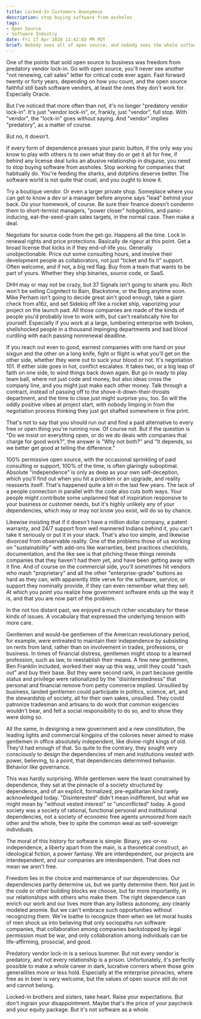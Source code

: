 ```yaml
---
title: Locked-In Customers Anonymous
description: stop buying software from assholes
tags:
- Open Source
- Software Industry
date: Fri 17 Apr 2020 11:42:03 PM PDT
brief: Nobody sees all of open source, and nobody sees the whole software industry.  Software vendor relationships can be abusive, but they definitely don't have to be.
---
```


One of the points that sold open source to business was freedom from predatory vendor lock-in.  Go with open source, you'll never see another "not renewing, call sales" letter for critical code ever again.  Fast forward twenty or forty years, depending on how you count, and the open source faithful still bash software vendors, at least the ones they don't work for.  Especially Oracle.

But I've noticed that more often than not, it's no longer "predatory vendor lock-in".  It's just "vendor lock-in", or, frankly, just "vendor", full stop.  With "vendor", the "lock-in" goes without saying.  And "vendor" implies "predatory", as a matter of course.

But no, it doesn't.

If every form of dependence presses your panic button, if the only way you know to play with others is to own what they do or get it all for free, if behind any license deal lurks an abusive relationship in disguise, you need to stop buying software from assholes.  Stop working for companies that habitually do.  You're feeding the sharks, and dolphins deserve better.  The software world is not quite that cruel, and you ought to know it.

Try a boutique vendor.  Or even a larger private shop.  Someplace where you can get to know a dev or a manager before anyone says "lead" behind your back.  Do your homework, of course.  Be sure their finance doesn't condemn them to short-termist managers, "power closer" hobgoblins, and panic-inducing, eat-the-seed-grain sales targets, in the normal case.  Then make a deal.

Negotiate for source code from the get-go.  Happens all the time.  Lock in renewal rights and price protections.  Basically de rigeur at this point.  Get a broad license that kicks in if they end-of-life you.  Generally unobjectionable.  Price out some consulting hours, and involve their development people as collaborators, not just "ticket and fix it" support.  Often welcome, and if not, a big red flag.  Buy from a team that wants to be part of yours.  Whether they ship binaries, source code, or SaaS.

DHH may or may not be crazy, but 37 Signals isn't going to shank you.  Rich won't be selling Cognitect to Bain, Blackstone, or the Borg anytime soon.  Mike Perham isn't going to decide great ain't good enough, take a giant check from a16z, and set Sidekiq off like a rocket ship, vaporizing your project on the launch pad.  All those companies are made of the kinds of people you'd probably love to work with, but can't realistically hire for yourself.  Especially if you work at a large, lumbering enterprise with broken, shellshocked people in a thousand impinging departments and bad blood curdling with each passing nonrenewal deadline.

If you reach out even to good, earnest companies with one hand on your sixgun and the other on a long knife, fight or flight is what you'll get on the other side, whether they were out to suck your blood or not.  It's negotiation 101.  If either side goes in hot, conflict escalates.  It takes two, or a big leap of faith on one side, to wind things back down again.  But go in ready to play team ball, where not just code and money, but also ideas cross the company line, and you might just make each other money.  Talk through a contract, instead of passing off to the shove-it-down-their-throats department, and the time to close just might surprise you, too.  So will the oddly positive vibes at project start, with nobody limping in from the negotiation process thinking they just got shafted somewhere in fine print.

That's not to say that you should run out and find a paid alternative to every free or open thing you're running now.  Of course not.  But if the question is "Do we insist on everything open, or do we do deals with companies that charge for good work?", the answer is "Why not both?" and "It depends, so we better get good at telling the difference."

100% permissive open source, with the occasional sprinkling of paid consulting or support, 100% of the time, is often glaringly suboptimal.  Absolute "independence" is only as deep as your own self-deception, which you'll find out when you hit a problem or an upgrade, and reality reasserts itself.  That's happened quite a bit in the last few years.  The lack of a people connection in parallel with the code also cuts both ways.  Your people might contribute some unplanned feat of inspiration responsive to your business or customer needs, but it's highly unlikely any of your dependencies, which may or may not know you exist, will do so by chance.

Likewise insisting that if it doesn't have a million dollar company, a patent warranty, and 24/7 support from well mannered Indians behind it, you can't take it seriously or put it in your stack.  That's also too simple, and likewise divorced from observable reality.  One of the problems those of us working on "sustainability" with add-ons like warranties, best practices checklists, documentation, and the like see is that pitching these things reminds companies that they haven't had them yet, and have been getting away with it fine.  And of course on the commercial side, you'll sometimes hit vendors who mash "proprietary" and all the other "enterprise-grade" buttons as hard as they can, with apparently little verve for the software, service, or support they nominally provide, if they can even remember what they sell.  At which you point you realize how government software ends up the way it is, and that you are now part of the problem.

In the not too distant past, we enjoyed a much richer vocabulary for these kinds of issues.  A vocabulary that expressed the underlying tension with more care.

Gentlemen and would-be gentlemen of the American revolutionary period, for example, were entreated to maintain their independence by subsisting on rents from land, rather than on involvement in trades, professions, or business.  In times of financial distress, gentlemen might stoop to a learned profession, such as law, to reestablish their means.  A few new gentlemen, Ben Franklin included, worked their way up this way, until they could "cash out" and buy their base.  But they were second rank, in part because gentile status and privilege were rationalized by the "disinterestedness" that personal and financial remove from petty commerce implied.  Unsullied by business, landed gentlemen could participate in politics, science, art, and the stewardship of society, all for their own sakes, unsullied.  They could patronize tradesman and artisans to do work that common exigencies wouldn't bear, and felt a social responsibility to do so, and to show they were doing so.

All the same, in designing a new government and a new constitution, the leading lights and commercial kingpins of the colonies never aimed to make gentlemen in office absolutely independent, like divine-right kings of old.  They'd had enough of that.  So quite to the contrary, they sought very consciously to design the dependencies of men and institutions vested with power, believing, to a point, that dependencies determined behavior.  Behavior like governance.

This was hardly surprising.  While gentlemen were the least constrained by dependence, they sat at the pinnacle of a society structured by dependence, and of an explicit, formalized, pre-egalitarian kind rarely acknowledged today.  "Disinterested" didn't mean indifferent, but what we might mean by "without vested interest" or "unconflicted" today.  A good society was a society of rational, functional personal and institutional dependencies, not a society of economic free agents unmoored from each other and the whole, free to spite the common weal as self-sovereign individuals.

The moral of this history for software is simple:  Binary, yes-or-no independence, a liberty apart from the main, is a theoretical construct, an ideological fiction, a power fantasy.  We are interdependent, our projects are interdependent, and our companies are interdependent.  That does not mean we aren't free.

Freedom lies in the choice and maintenance of our dependencies.  Our dependencies partly determine us, but we partly determine them.  Not just in the code or other building blocks we choose, but far more importantly, in our relationships with others who make them.  The right dependence can enrich our work and our lives more than any listless autonomy, any cleanly modeled anomie.  But we can't embrace such opportunities without recognizing them.  We're loathe to recognize them when we let moral husks of men shock us into believing that only sociopaths run software companies, that collaboration among companies backstopped by legal permission must be war, and only collaboration among individuals can be life-affirming, prosocial, and good.

Predatory vendor lock-in is a serious bummer.  But not every vendor is predatory, and not every relationship is a prison.  Unfortunately, it's perfectly possible to make a whole career in dark, lucrative corners where those grim generalities more or less hold.  Especially at the enterprise pinnacles, where free as in beer is very welcome, but the values of open source still do not and cannot belong.

Locked-in brothers and sisters, take heart.  Raise your expectations.  But don't ingrain your disappointment.  Maybe that's the price of your paycheck and your equity package.  But it's not software as a whole.
